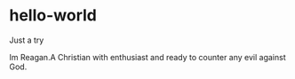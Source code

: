# hello-world
Just a try

Im Reagan.A Christian with enthusiast and ready to counter any evil against God.
